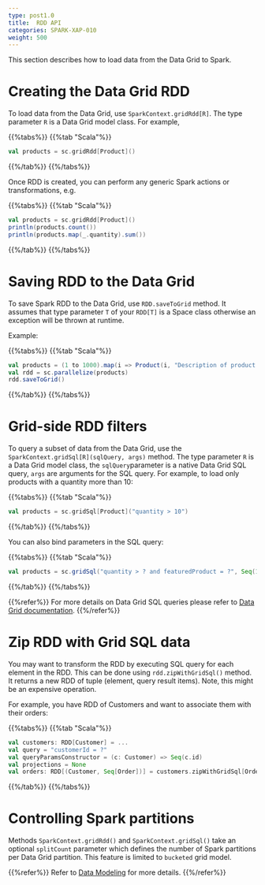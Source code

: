 ```yaml
---
type: post1.0
title:  RDD API
categories: SPARK-XAP-010
weight: 500
---
```



This section describes how to load data from the Data Grid to Spark.


# Creating the Data Grid RDD

To load data from the Data Grid, use `SparkContext.gridRdd[R]`. The type parameter `R` is a Data Grid model class. For example,

{{%tabs%}}
{{%tab "Scala"%}}
```scala
val products = sc.gridRdd[Product]()
```
{{%/tab%}}
{{%/tabs%}}

Once RDD is created, you can perform any generic Spark actions or transformations, e.g.

{{%tabs%}}
{{%tab "Scala"%}}
```scala
val products = sc.gridRdd[Product]()
println(products.count())
println(products.map(_.quantity).sum())
```
{{%/tab%}}
{{%/tabs%}}

#  Saving RDD to the Data Grid

To save Spark RDD to the Data Grid, use `RDD.saveToGrid` method. It assumes that type parameter `T` of your `RDD[T]` is a Space class otherwise an exception will be thrown at runtime.

Example:

{{%tabs%}}
{{%tab "Scala"%}}
```scala
val products = (1 to 1000).map(i => Product(i, "Description of product " + i, Random.nextInt(10), Random.nextBoolean()))
val rdd = sc.parallelize(products)
rdd.saveToGrid()
```
{{%/tab%}}
{{%/tabs%}}

# Grid-side RDD filters

To query a subset of data from the Data Grid, use the `SparkContext.gridSql[R](sqlQuery, args)` method. The type parameter `R` is a Data Grid model class, the `sqlQuery`parameter is a native Data Grid SQL query, `args` are arguments for the SQL query. For example, to load only products with a quantity more than 10:

{{%tabs%}}
{{%tab "Scala"%}}
```scala
val products = sc.gridSql[Product]("quantity > 10")
```
{{%/tab%}}
{{%/tabs%}}


You can also bind parameters in the SQL query:

{{%tabs%}}
{{%tab "Scala"%}}
```scala
val products = sc.gridSql("quantity > ? and featuredProduct = ?", Seq(10, true))
```
{{%/tab%}}
{{%/tabs%}}

{{%refer%}}
For more details on Data Grid SQL queries please refer to [Data Grid documentation](http://docs.gigaspaces.com/xap102/query-sql.html).
{{%/refer%}}

# Zip RDD with Grid SQL data

You may want to transform the RDD by executing SQL query for each element in the RDD. This can be done using `rdd.zipWithGridSql()` method. It returns a new RDD of tuple (element, query result items).
Note, this might be an expensive operation.

For example, you have RDD of Customers and want to associate them with their orders:

{{%tabs%}}
{{%tab "Scala"%}}
```scala
val customers: RDD[Customer] = ...
val query = "customerId = ?"
val queryParamsConstructor = (c: Customer) => Seq(c.id)
val projections = None
val orders: RDD[(Customer, Seq[Order])] = customers.zipWithGridSql[Order](query, queryParamsConstructor, projections)

```
{{%/tab%}}
{{%/tabs%}}



# Controlling Spark partitions

Methods `SparkContext.gridRdd()` and `SparkContext.gridSql()` take an optional `splitCount` parameter which defines the number of Spark partitions per Data Grid partition. This feature is limited to `bucketed` grid model. 

{{%refer%}}
Refer to [Data Modeling](modeling.html) for more details.
{{%/refer%}}